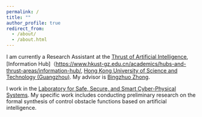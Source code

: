 ```yaml
---
permalink: /
title: ""
author_profile: true
redirect_from: 
  - /about/
  - /about.html
---
```

I am currently a Research Assistant at the [Thrust of Artificial Intelligence](https://www.hkust-gz.edu.cn/academics/hubs-and-thrust-areas/information-hub/artificial-intelligence/), [Information Hub]（https://www.hkust-gz.edu.cn/academics/hubs-and-thrust-areas/information-hub/, [Hong Kong University of Science and Technology (Guangzhou)](https://www.hkust-gz.edu.cn). My advisor is [Bingzhuo Zhong](https://sss-cpslab.cn/bingzhuo/index.html). 

I work in the [Laboratory for Safe, Secure, and Smart Cyber-Physical Systems](https://sss-cpslab.cn/index.html). My specific work includes conducting preliminary research on the formal synthesis of control obstacle functions based on artificial intelligence.

